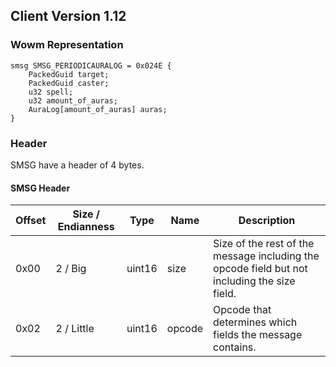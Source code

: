 ## Client Version 1.12

### Wowm Representation
```rust,ignore
smsg SMSG_PERIODICAURALOG = 0x024E {
    PackedGuid target;    
    PackedGuid caster;    
    u32 spell;    
    u32 amount_of_auras;    
    AuraLog[amount_of_auras] auras;    
}

```
### Header
SMSG have a header of 4 bytes.

#### SMSG Header
| Offset | Size / Endianness | Type   | Name   | Description |
| ------ | ----------------- | ------ | ------ | ----------- |
| 0x00   | 2 / Big           | uint16 | size   | Size of the rest of the message including the opcode field but not including the size field.|
| 0x02   | 2 / Little        | uint16 | opcode | Opcode that determines which fields the message contains.|
